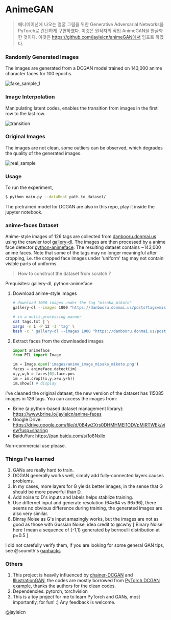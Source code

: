 # AnimeGAN

> 애니메이션에 나오는 얼굴 그림을 위한 Generative Adversarial Networks을 PyTorch로 간단하게 구현하였다. 이것은 원작자의 작업 AnimeGAN을 한글화한 것이다. 이것은 https://github.com/jayleicn/animeGAN에서 임포트 하였다.

### Randomly Generated Images

The images are generated from a DCGAN model trained on 143,000 anime character faces for 100 epochs.

![fake_sample_1](images/fake_sample.png)


### Image Interpolation

Manipulating latent codes, enables the transition from images in the first row to the last row.

![transition](images/fake_transition.png)



### Original Images

The images are not clean, some outliers can be observed, which degrades the quality of the generated images.

![real_sample](images/real_sample.png)



### Usage

To run the experiment, 

```bash
$ python main.py --dataRoot path_to_dataset/ 
```

The pretrained model for DCGAN are also in this repo, play it inside the jupyter notebook.



### anime-faces Dataset

Anime-style images  of 126 tags are collected from [danbooru.donmai.us](http://danbooru.donmai.us/) using the crawler tool [gallery-dl](https://github.com/mikf/gallery-dl). The images are then processed by a anime face detector [python-animeface](https://github.com/nya3jp/python-animeface). The resulting dataset contains ~143,000 anime faces. Note that some of the tags may no longer meaningful after cropping, i.e. the cropped face images under 'uniform' tag may not contain visible parts of uniforms.

> How to construct the dataset from scratch ?

  Prequisites: gallery-dl, python-animeface

1. Download anime-style images 

   ```bash
   # download 1000 images under the tag "misaka_mikoto"
   gallery-dl --images 1000 "https://danbooru.donmai.us/posts?tags=misaka_mikoto"

   # in a multi-processing manner
   cat tags.txt | \
   xargs -n 1 -P 12 -I 'tag' \ 
   bash -c ' gallery-dl --images 1000 "https://danbooru.donmai.us/posts?tags=$tag" '
   ```

2. Extract faces from the downloaded images

   ```python
   import animeface
   from PIL import Image

   im = Image.open('images/anime_image_misaka_mikoto.png')
   faces = animeface.detect(im)
   x,y,w,h = faces[0].face.pos
   im = im.crop((x,y,x+w,y+h))
   im.show() # display
   ```


I've cleaned the original dataset, the new version of the dataset has
115085 images in 126 tags. You can access the images from:
- Brine (a python-based dataset management library): https://www.brine.io/jayleicn/anime-faces 
- Google Drive: https://drive.google.com/file/d/0B4wZXrs0DHMHMEl1ODVpMjRTWEk/view?usp=sharing
- BaiduYun: https://pan.baidu.com/s/1o8Nxllo

Non-commercial use please.

### Things I've learned
1. GANs are really hard to train.
2. DCGAN generally works well, simply add fully-connected layers causes problems.
3. In my cases, more layers for G yields better images, in the sense that G should be more powerful than D.
4. Add noise to D's inputs and labels helps stablize training.
5. Use differnet input and generate resolution (64x64 vs 96x96), there seems no obvious difference during training, the generated images are also very similar.
6. Binray Noise as G's input amazingly works, but the images are not as good as those with Gussian Noise, idea credit to @cwhy ['Binary Noise' here I mean a sequence of {-1,1} generated by bernoulli distribution at p=0.5 ]

I did not carefully verify them, if you are looking for some general GAN tips, see @soumith's [ganhacks](https://github.com/soumith/ganhacks)

### Others

1. This project is heavily influenced by [chainer-DCGAN](https://github.com/mattya/chainer-DCGAN) and [IllustrationGAN](https://github.com/tdrussell/IllustrationGAN), the codes are mostly borrowed from [PyTorch DCGAN example](https://github.com/pytorch/examples/tree/master/dcgan), thanks the authors for the clean codes.
2. Dependencies: pytorch, torchvision
3. This is a toy project for me to learn PyTorch and GANs, most importantly, for fun! :) Any feedback is welcome.

@jayleicn

